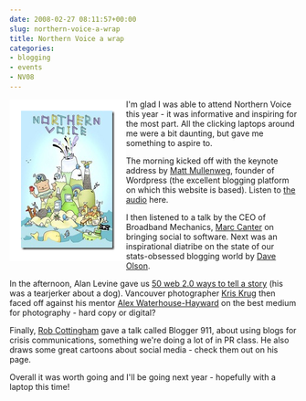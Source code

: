 ```yaml
---
date: 2008-02-27 08:11:57+00:00
slug: northern-voice-a-wrap
title: Northern Voice a wrap
categories:
- blogging
- events
- NV08
---
```


 
<img align="left" style="border:20px solid white" src="/images/poster1.jpg">

I'm glad I was able to attend Northern Voice this year - it was informative and inspiring for the most part. All the clicking laptops around me were a bit daunting, but gave me something to aspire to. 

The morning kicked off with the keynote address by [Matt Mullenweg](http://ma.tt), founder of Wordpress (the excellent blogging platform on which this website is based). Listen to [the audio](http://atlargemedia.com/content/podcast-matt-mullenweg-keynote-northern-voice-2008) here.


<!-- more -->
 

I then listened to a talk by the CEO of Broadband Mechanics, [Marc Canter](http://en.wikipedia.org/wiki/Marc_Canter) on bringing social to software. Next was an inspirational diatribe on the state of our stats-obsessed blogging world by [Dave Olson](http://uncleweed.net/).

In the afternoon, Alan Levine gave us [50 web 2.0 ways to tell a story](http://cogdogroo.wikispaces.com/50+Ways) (his was a tearjerker about a dog). Vancouver photographer [Kris Krug](http://kriskrug.com/) then faced off against his mentor [Alex Waterhouse-Hayward](http://www.alexwaterhousehayward.com/index.php) on the best medium for photography - hard copy or digital?

Finally, [Rob Cottingham](http://www.socialsignal.com/blog/rob-cottingham) gave a talk called Blogger 911, about using blogs for crisis communications, something we're doing a lot of in PR class. He also draws some great cartoons about social media - check them out on his page. 

Overall it was worth going and I'll be going next year - hopefully with a laptop this time!
